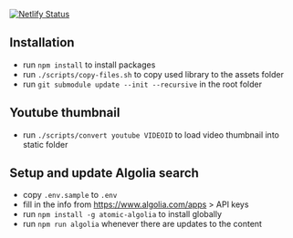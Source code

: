 [![Netlify Status](https://api.netlify.com/api/v1/badges/49963b4d-bb9f-411f-a9b8-521a5e3a2b42/deploy-status)](https://app.netlify.com/sites/samui-samui-de/deploys)

## Installation

- run `npm install` to install packages
- run `./scripts/copy-files.sh` to copy used library to the assets folder
- run `git submodule update --init --recursive` in the root folder

## Youtube thumbnail

- run `./scripts/convert youtube VIDEOID` to load video thumbnail into static folder

## Setup and update Algolia search

- copy `.env.sample` to `.env`
- fill in the info from https://www.algolia.com/apps &gt; API keys
- run `npm install -g atomic-algolia` to install globally 
- run `npm run algolia` whenever there are updates to the content
